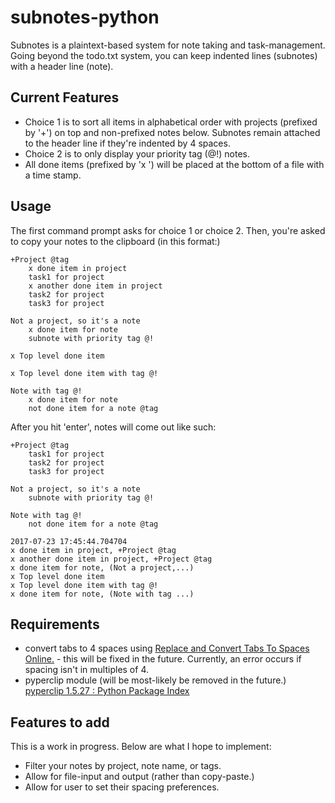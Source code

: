 # subnotes-python

Subnotes is a plaintext-based system for note taking and task-management. Going beyond the todo.txt system, you can keep indented lines (subnotes) with a header line (note).

## Current Features
* Choice 1 is to sort all items in alphabetical order with projects (prefixed by '+') on top and non-prefixed notes below. Subnotes remain attached to the header line if they're indented by 4 spaces.
* Choice 2 is to only display your priority tag (@!) notes.
* All done items (prefixed by 'x ') will be placed at the bottom of a file with a time stamp.

## Usage

The first command prompt asks for choice 1 or choice 2. Then, you're asked to copy your notes to the clipboard (in this format:)
```
+Project @tag
    x done item in project
    task1 for project
    x another done item in project
    task2 for project
    task3 for project

Not a project, so it's a note
    x done item for note
    subnote with priority tag @!

x Top level done item

x Top level done item with tag @!

Note with tag @!
    x done item for note
    not done item for a note @tag
```
After you hit 'enter', notes will come out like such:
```
+Project @tag
    task1 for project
    task2 for project
    task3 for project

Not a project, so it's a note
    subnote with priority tag @!

Note with tag @!
    not done item for a note @tag

2017-07-23 17:45:44.704704
x done item in project, +Project @tag
x another done item in project, +Project @tag
x done item for note, (Not a project,...)
x Top level done item
x Top level done item with tag @!
x done item for note, (Note with tag ...)
```


## Requirements
* convert tabs to 4 spaces using [Replace and Convert Tabs To Spaces Online.](http://tabstospaces.com/) - this will be fixed in the future. Currently, an error occurs if spacing isn't in multiples of 4.
* pyperclip module (will be most-likely be removed in the future.) [pyperclip 1.5.27 : Python Package Index](https://pypi.python.org/pypi/pyperclip)

## Features to add
This is a work in progress. Below are what I hope to implement:

* Filter your notes by project, note name, or tags.
* Allow for file-input and output (rather than copy-paste.)
* Allow for user to set their spacing preferences.